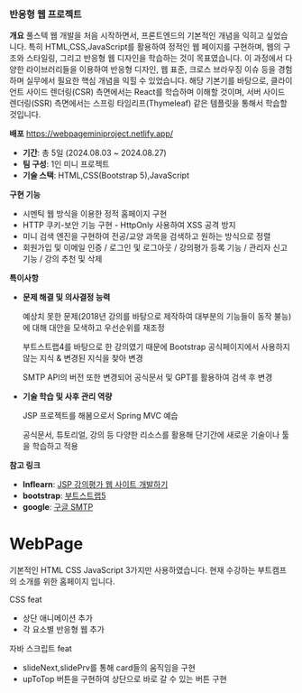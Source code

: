 ### 반응형 웹 프로젝트 


**개요**
풀스텍 웹 개발을 처음 시작하면서, 프론트엔드의 기본적인 개념을 익히고 싶었습니다. 특히 HTML,CSS,JavaScript를 활용하여 정적인 웹 페이지를 구현하며, 웹의 구조와 스타일링, 그리고 반응형 웹 디자인을 학습하는 것이 목표였습니다. 
이 과정에서 다양한 라이브러리들을 이용하여 반응형 디자인, 웹 표준, 크로스 브라우징 이슈 등을 경험하며 실무에서 필요한 핵심 개념을 익힐 수 있었습니다. 
 해당 기본기를 바탕으로, 클라이언트 사이드 렌더링(CSR) 측면에서는 React를 학습하며 이해할 것이며, 서버 사이드 렌더링(SSR) 측면에서는 스프링 타임리프(Thymeleaf) 같은 템플릿을 통해서 학습할 것입니다. 
 

**배포** https://webpageminiproject.netlify.app/


- **기간**: 총 5일  (2024.08.03 ~ 2024.08.27)
- **팀 구성**: 1인 미니 프로젝트 
- **기술 스택**: HTML,CSS(Bootstrap 5),JavaScript 

**구현 기능**

- 시멘틱 웹 방식을 이용한 정적 홈페이지 구현 
- HTTP 쿠키-보안 기능 구현 - HttpOnly 사용하여 XSS 공격 방지
- 미니 검색 엔진을 구현하여 전공/교양 과목을 검색하고 원하는 방식으로 정렬 
- 회원가입 및 이메일 인증 / 로그인 및 로그아웃 / 강의평가 등록 기능 / 관리자 신고 기능 / 강의 추천 및 삭제 


**특이사항**


- **문제 해결 및 의사결정 능력**
    
    예상치 못한 문제(2018년 강의를 바탕으로 제작하여 대부분의 기능들이 동작 불능)에 대해 대안을 모색하고 우선순위를 재조정
    
    부트스트랩4를 바탕으로 한 강의였기 때문에 Bootstrap 공식페이지에서 사용하지 않는 지식 & 변경된 지식을 찾아 변경 
    
    SMTP API의 버전 또한 변경되어 공식문서 및 GPT를 활용하여 검색 후 변경 
    
 
    
- **기술 학습 및 사후 관리 역량**

    JSP 프로젝트를 해봄으로서 Spring MVC 예습 
    
    공식문서, 튜토리얼, 강의 등 다양한 리소스를 활용해 단기간에 새로운 기술이나 툴을 학습하고 적용
    
    

**참고 링크**
- **Inflearn**: [JSP 강의평가 웹 사이트 개발하기](https://www.inflearn.com/course/%EA%B0%95%EC%9D%98%ED%8F%89%EA%B0%80-%EC%82%AC%EC%9D%B4%ED%8A%B8-jsp/dashboard)
- **bootstrap**: [부트스트랩5](https://getbootstrap.kr/)
- **google**: [구글 SMTP](https://support.google.com/a/answer/176600?hl=ko)

# WebPage
기본적인 HTML CSS JavaScript 3가지만 사용하였습니다. 현재 수강하는 부트캠프의 소개를 위한 홈페이지 입니다. 

CSS feat 
- 상단 애니메이션 추가
- 각 요소별 반응형 웹 추가
  
자바 스크립트 feat
- slideNext,slidePrv를 통해 card들의 움직임을 구현
- upToTop 버튼을 구현하여 상단으로 바로 갈 수 있는 버튼 구현 
